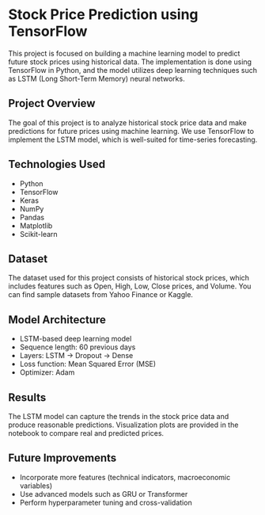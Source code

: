 # Stock Price Prediction using TensorFlow

This project is focused on building a machine learning model to predict future stock prices using historical data. The implementation is done using TensorFlow in Python, and the model utilizes deep learning techniques such as LSTM (Long Short-Term Memory) neural networks.

## Project Overview

The goal of this project is to analyze historical stock price data and make predictions for future prices using machine learning. We use TensorFlow to implement the LSTM model, which is well-suited for time-series forecasting.

## Technologies Used

- Python
- TensorFlow
- Keras
- NumPy
- Pandas
- Matplotlib
- Scikit-learn

## Dataset

The dataset used for this project consists of historical stock prices, which includes features such as Open, High, Low, Close prices, and Volume. You can find sample datasets from Yahoo Finance or Kaggle.

## Model Architecture

- LSTM-based deep learning model
- Sequence length: 60 previous days
- Layers: LSTM -> Dropout -> Dense
- Loss function: Mean Squared Error (MSE)
- Optimizer: Adam

## Results

The LSTM model can capture the trends in the stock price data and produce reasonable predictions. Visualization plots are provided in the notebook to compare real and predicted prices.

## Future Improvements

- Incorporate more features (technical indicators, macroeconomic variables)
- Use advanced models such as GRU or Transformer
- Perform hyperparameter tuning and cross-validation
